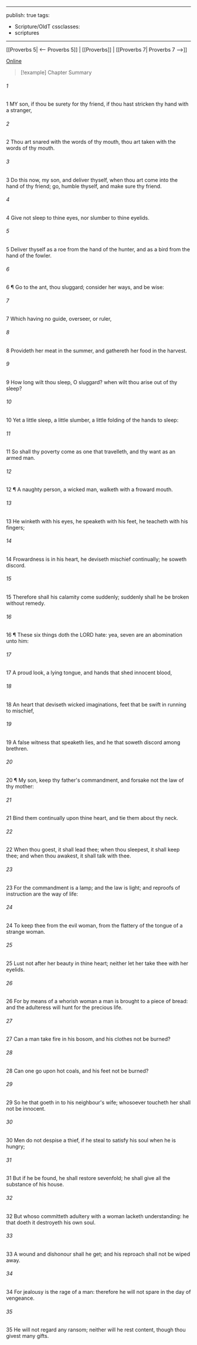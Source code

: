 

---
publish: true
tags:
  - Scripture/OldT
cssclasses:
  - scriptures
---
[[Proverbs 5| <-- Proverbs 5]] | [[Proverbs]] | [[Proverbs 7| Proverbs 7 -->]]

[Online](https://churchofjesuschrist.org/study/scriptures/ot/prov/6?lang=eng)

>[!example] Chapter Summary
>
###### 1
1 MY son, if thou be surety for thy friend, if thou hast stricken thy hand with a stranger,
###### 2
2 Thou art snared with the words of thy mouth, thou art taken with the words of thy mouth.
###### 3
3 Do this now, my son, and deliver thyself, when thou art come into the hand of thy friend; go, humble thyself, and make sure thy friend.
###### 4
4 Give not sleep to thine eyes, nor slumber to thine eyelids.
###### 5
5 Deliver thyself as a roe from the hand of the hunter, and as a bird from the hand of the fowler.
###### 6
6 ¶ Go to the ant, thou sluggard; consider her ways, and be wise:
###### 7
7 Which having no guide, overseer, or ruler,
###### 8
8 Provideth her meat in the summer, and gathereth her food in the harvest.
###### 9
9 How long wilt thou sleep, O sluggard?  when wilt thou arise out of thy sleep?
###### 10
10 Yet a little sleep, a little slumber, a little folding of the hands to sleep:
###### 11
11 So shall thy poverty come as one that travelleth, and thy want as an armed man.
###### 12
12 ¶ A naughty person, a wicked man, walketh with a froward mouth.
###### 13
13 He winketh with his eyes, he speaketh with his feet, he teacheth with his fingers;
###### 14
14 Frowardness is in his heart, he deviseth mischief continually; he soweth discord.
###### 15
15 Therefore shall his calamity come suddenly; suddenly shall he be broken without remedy.
###### 16
16 ¶ These six things doth the LORD hate: yea, seven are an abomination unto him:
###### 17
17 A proud look, a lying tongue, and hands that shed innocent blood,
###### 18
18 An heart that deviseth wicked imaginations, feet that be swift in running to mischief,
###### 19
19 A false witness that speaketh lies, and he that soweth discord among brethren.
###### 20
20 ¶ My son, keep thy father's commandment, and forsake not the law of thy mother:
###### 21
21 Bind them continually upon thine heart, and tie them about thy neck.
###### 22
22 When thou goest, it shall lead thee; when thou sleepest, it shall keep thee; and when thou awakest, it shall talk with thee.
###### 23
23 For the commandment is a lamp; and the law is light; and reproofs of instruction are the way of life:
###### 24
24 To keep thee from the evil woman, from the flattery of the tongue of a strange woman.
###### 25
25 Lust not after her beauty in thine heart; neither let her take thee with her eyelids.
###### 26
26 For by means of a whorish woman a man is brought to a piece of bread: and the adulteress will hunt for the precious life.
###### 27
27 Can a man take fire in his bosom, and his clothes not be burned?
###### 28
28 Can one go upon hot coals, and his feet not be burned?
###### 29
29 So he that goeth in to his neighbour's wife; whosoever toucheth her shall not be innocent.
###### 30
30 Men do not despise a thief, if he steal to satisfy his soul when he is hungry;
###### 31
31 But if he be found, he shall restore sevenfold; he shall give all the substance of his house.
###### 32
32 But whoso committeth adultery with a woman lacketh understanding: he that doeth it destroyeth his own soul.
###### 33
33 A wound and dishonour shall he get; and his reproach shall not be wiped away.
###### 34
34 For jealousy is the rage of a man: therefore he will not spare in the day of vengeance.
###### 35
35 He will not regard any ransom; neither will he rest content, though thou givest many gifts.



